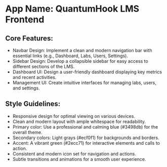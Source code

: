 # **App Name**: QuantumHook LMS Frontend

## Core Features:

- Navbar Design: Implement a clean and modern navigation bar with essential links (e.g., Dashboard, Labs, Users, Settings).
- Sidebar Design: Develop a collapsible sidebar for easy access to different sections of the LMS.
- Dashboard UI: Design a user-friendly dashboard displaying key metrics and recent activities.
- Management UI: Create intuitive interfaces for managing labs, users, and settings.

## Style Guidelines:

- Responsive design for optimal viewing on various devices.
- Clean and modern layout with ample whitespace for readability.
- Primary color: Use a professional and calming blue (#3498db) for the overall theme.
- Secondary colors: Light grays (#ecf0f1) for backgrounds and borders.
- Accent: A vibrant green (#2ecc71) for interactive elements and calls to action.
- Consistent and modern icon set for navigation and actions.
- Subtle transitions and animations for a smooth user experience.